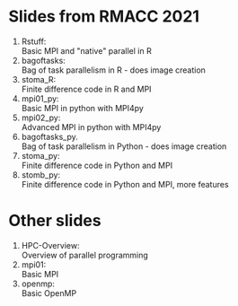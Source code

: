 # Slides from RMACC 2021
1. Rstuff:<br>Basic MPI and "native" parallel in R
1. bagoftasks:<br>Bag of task parallelism in R - does image creation
1. stoma_R:<br>Finite difference code in R and MPI
1. mpi01_py:<br>Basic MPI in python with MPI4py
1. mpi02_py:<br>Advanced MPI in python with MPI4py
1. bagoftasks_py.<br>Bag of task parallelism in Python - does image creation
1. stoma_py:<br>Finite difference code in Python and MPI
1. stomb_py:<br>Finite difference code in Python and MPI, more features

# Other slides
1. HPC-Overview:<br>Overview of parallel programming
1. mpi01:<br>Basic MPI
1. openmp:<br>Basic OpenMP
